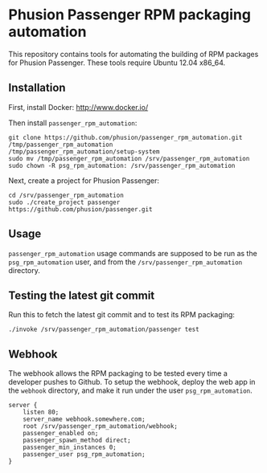 # Phusion Passenger RPM packaging automation

This repository contains tools for automating the building of RPM packages for Phusion Passenger. These tools require Ubuntu 12.04 x86_64.

## Installation

First, install Docker: http://www.docker.io/

Then install `passenger_rpm_automation`:

    git clone https://github.com/phusion/passenger_rpm_automation.git /tmp/passenger_rpm_automation
    /tmp/passenger_rpm_automation/setup-system
    sudo mv /tmp/passenger_rpm_automation /srv/passenger_rpm_automation
    sudo chown -R psg_rpm_automation: /srv/passenger_rpm_automation

Next, create a project for Phusion Passenger:

    cd /srv/passenger_rpm_automation
    sudo ./create_project passenger https://github.com/phusion/passenger.git

## Usage

`passenger_rpm_automation` usage commands are supposed to be run as the `psg_rpm_automation` user, and from the `/srv/passenger_rpm_automation` directory.

## Testing the latest git commit

Run this to fetch the latest git commit and to test its RPM packaging:

    ./invoke /srv/passenger_rpm_automation/passenger test

## Webhook

The webhook allows the RPM packaging to be tested every time a developer pushes to Github. To setup the webhook, deploy the web app in the `webhook` directory, and make it run under the user `psg_rpm_automation`.

    server {
        listen 80;
        server_name webhook.somewhere.com;
        root /srv/passenger_rpm_automation/webhook;
        passenger_enabled on;
        passenger_spawn_method direct;
        passenger_min_instances 0;
        passenger_user psg_rpm_automation;
    }
